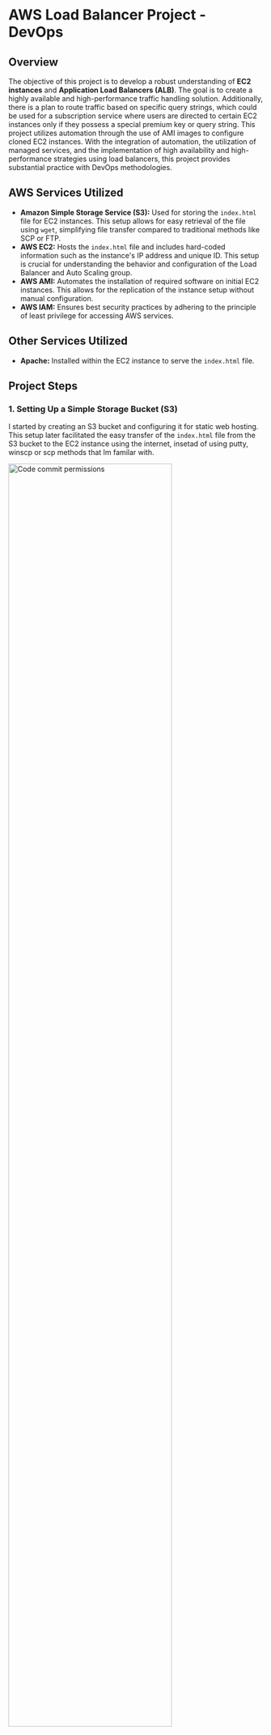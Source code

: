 # AWS Load Balancer Project - DevOps

## Overview
The objective of this project is to develop a robust understanding of **EC2 instances** and **Application Load Balancers (ALB)**. The goal is to create a highly available and high-performance traffic handling solution. Additionally, there is a plan to route traffic based on specific query strings, which could be used for a subscription service where users are directed to certain EC2 instances only if they possess a special premium key or query string. This project utilizes automation through the use of AMI images to configure cloned EC2 instances. With the integration of automation, the utilization of managed services, and the implementation of high availability and high-performance strategies using load balancers, this project provides substantial practice with DevOps methodologies.

## AWS Services Utilized

- **Amazon Simple Storage Service (S3):** Used for storing the `index.html` file for EC2 instances. This setup allows for easy retrieval of the file using `wget`, simplifying file transfer compared to traditional methods like SCP or FTP.
- **AWS EC2:** Hosts the `index.html` file and includes hard-coded information such as the instance's IP address and unique ID. This setup is crucial for understanding the behavior and configuration of the Load Balancer and Auto Scaling group.
- **AWS AMI:** Automates the installation of required software on initial EC2 instances. This allows for the replication of the instance setup without manual configuration.
- **AWS IAM:** Ensures best security practices by adhering to the principle of least privilege for accessing AWS services.

## Other Services Utilized

- **Apache:** Installed within the EC2 instance to serve the `index.html` file.

## Project Steps

### 1. Setting Up a Simple Storage Bucket (S3)
I started by creating an S3 bucket and configuring it for static web hosting. This setup later facilitated the easy transfer of the `index.html` file from the S3 bucket to the EC2 instance using the internet, insetad of using putty, winscp or scp methods that Im familar with.

<img src="https://i.imgur.com/MkL0eQv.png" height="80%" width="80%" alt="Code commit permissions"/>
<br />
<br />
<img src="https://i.imgur.com/O41m82w.png" height="80%" width="80%" alt="Code commit permissions"/>
<br />
<br />

### 2. Setting Up the Initial EC2 Instance
I then launched an EC2 instance and configured Apache to host the `index.html` file. This made the web content accessible via the instance's IP address.

<img src="https://i.imgur.com/kNMcgA0.png" height="80%" width="80%" alt="Code commit permissions"/>
<br />
<br />

### 3. Creating an Image of My Initial EC2 Instance (AWS AMI)
After manually installing necessary software like Apache on the original EC2 instance, I created an AMI of this instance to automate the setup process for future instances. This step significantly reduces setup time for additional instances needed for traffic management testing.

<img src="https://i.imgur.com/MTl52gi.png" height="80%" width="80%" alt="Code commit permissions"/>
<br />
<br />

### 4. Load Balancer Target Groups
With four instances ready for testing, I split them into two different target groups assigned to different availability zones (one in us-east-1 and the other in us-east-2). This configuration is intended to support health checks by the load balancer, allowing traffic redirection to available zones for enhanced availability.

<img src="https://i.imgur.com/ebpEozU.png" height="80%" width="80%" alt="Code commit permissions"/>
<br />
<br />
<img src="https://i.imgur.com/hMmERjZ.png" height="80%" width="80%" alt="Code commit permissions"/>
<br />
<br />

### 5. Application Load Balancer
Given that my project primarily involves HTTP traffic and does not require ultra-low latency, I chose the Application Load Balancer over a Network Load Balancer. I set up the ALB to manage traffic across the four instances. Initially, traffic between EC2 instances 1 and 2 is routed randomly, suitable for the low traffic conditions expected. For instances 3 and 4 in target group two, the ALB is configured to check for a specific query string in the request header. This setup enables directing users with the special premium key in the query string to these instances, laying the groundwork for a potential subscription service model.

## Video Demo of the finished project with the application load balancer working
[ALB Project](https://youtu.be/8PYNc-4RGvY)
